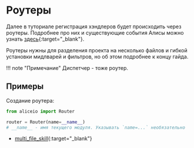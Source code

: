 # Роутеры

Далее в туториале регистрация хэндлеров будет происходить через роутеры.
Подробнее про них и существующие события Алисы можно узнать [здесь](../aliceio/dispatcher/router.md){:target="_blank"}.

Роутеры нужны для разделения проекта на несколько файлов и гибкой установки мидлварей и фильтров, но об этом подробнее к концу гайда.

!!! note "Примечание"
    Диспетчер - тоже роутер.

## Примеры

Создание роутера:
```python
from aliceio import Router

router = Router(name=__name__)
# __name__ - имя текущего модуля. Указывать `name=...` необязательно
```

* [multi_file_skill](https://github.com/K1rL3s/aliceio/tree/master/examples/multi_file_skill){:target="_blank"}

